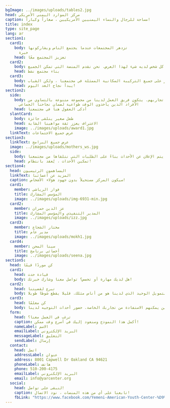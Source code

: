 ```yaml
---
bgImage: ../images/uploads/tables2.jpg
head: مركز الموارد اليمني الأمريكي
caption: مساحة للرجال والنساء اليمنيين الأمريكيين ، صغاراً وكباراً!
title: index
type: site_page
lang: ar
section1:
  card1:
    body: تزدهر المجتمعات عندما يجتمع الناس ويشاركونها
      خبرة
    head: تعزيز المجتمع معًا
  card2:
    body: اكل شخص لديه شيء لهذا العرض. نحن نقدم المنصة التي تمكن الجميع
    head: بناء مجتمع نشط
  card3:
    body: نحن نركز على جميع التركيبة السكانية الممثلة في مجتمعنا ، ولكن الشباب
    head: يبدأ نجاح الغد اليوم!
section2:
  side:
    body: نرحب بالناس من جميع مناحي الحياة للمساهمة والمشاركة في تجاربهم. يتكون فريق العمل لدينا من مجموعة متنوعة بالتساوي من
      الأفراد الذين يأخذون الوقت طواعية لضمان نجاحنا الجماعي
    head: أذكى العقول هنا في مجتمعنا
  slantCard:
    body: طفل صغير يتلقى جائزة
    head: الاعتراف يعزز ثقة مواهبنا الشابة
    image: ../images/uploads/award1.jpg
  linkText: عرض جميع الاجتماعات
section3:
  linkText: عرض جميع البرامج
  image: ../images/uploads/mothers_ws.jpg
  side:
    body: يتم الإعلان عن الأحداث بناءً على الطلبات التي نتلقاها من مجتمعنا
    head: تمكين الأحداث ، يُعقد بانتظام!
section4:
  head: المساهمون الرئيسيون
  linkText: المزيد عن أعضائنا
  caption: سيكون المركز مستحيلاً بدون جهود هؤلاء الأشخاص!
  card1:
    member: فواز الرياشي
    title: المؤسس المشارك
    image: ../images/uploads/img-6931-min.jpg
  card2:
    member: عز الدين حمران
    title: المدير التنفيذي والمؤسس المشارك
    image: ../images/uploads/izz.jpg
  card3:
    member: مختار الشجاع
    title: مدير عام
    image: ../images/uploads/mokh1.jpg
  card4:
    member: سينا المحن
    title: أخصائي برنامج
    image: ../images/uploads/seena.jpg
section5:
  head: كن موردًا قيمًا
  card1:
    head: قيادة حدث
    body: هل لديك مهارة أو تخصص؟ تواصل معنا وشارك خبرتك!
  card2:
    head: تبرع لقضيتنا
    body: التمويل الوحيد الذي لدينا هو من أناس مثلك. قليلا يقطع شوطا طويلا!
  card3:
    head: كن معلمًا
    body: رد الجميل لأولئك الذين يمكنهم الاستفادة من تجاربك الخاصة. حضور أحداث التوجيه لدينا!
  form:
    head: ترغب في العمل معنا؟
    caption: أكمل هذا النموذج وسنعود إليك في أسرع وقت ممكن!
    nameLabel: الاسم
    emailLabel: البريد الإلكتروني
    messageLabel: التعليق
    sendLabel: إرسال
  contact:
    head: اتصل
    addressLabel: عنوان
    address: 8001 Capwell Dr Oakland CA 94621
    phoneLabel: هاتف
    phone: 510-200-4175
    emailLabel: البريد الإلكتروني
    email: info@yarcenter.org
  social:
    head: لنبقى على تواصل!
    caption: تابعنا على أي من هذه المنصات ، نود الاتصال!
    fbLink: "https://www.facebook.com/Yemeni-American-Youth-Center-%D9%85%D8%B1%D9%83%D8%B2-%D8%A7%D9%84%D8%B4%D8%A8%D8%A7%D8%A8-%D8%A7%D9%84%D9%8A%D9%85%D9%86%D9%8A-%D8%A7%D9%84%D8%A3%D9%85%D8%B1%D9%8A%D9%83%D9%8A-110243897202862/"
---
```

